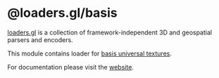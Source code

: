 # @loaders.gl/basis

[loaders.gl](https://loaders.gl/docs) is a collection of framework-independent 3D and geospatial parsers and encoders.

This module contains loader for [basis universal textures](https://github.com/BinomialLLC/basis_universal).

For documentation please visit the [website](https://loaders.gl).
